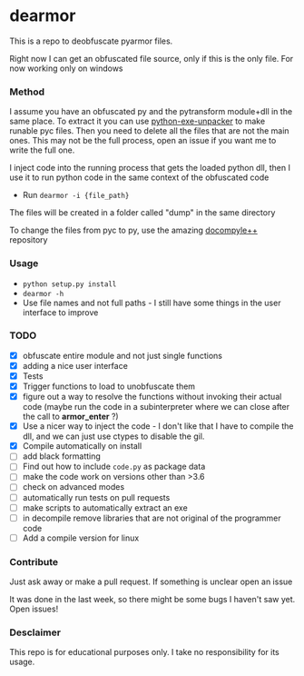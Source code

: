 # dearmor
This is a repo to deobfuscate pyarmor files.

Right now I can get an obfuscated file source, only if this is the only file.
For now working only on windows

### Method
I assume you have an obfuscated py and the pytransform module+dll in the same place. To extract it you can use [python-exe-unpacker](https://github.com/countercept/python-exe-unpacker) to make runable pyc files. Then you need to delete all the files that are not the main ones. This may not be the full process, open an issue if you want me to write the full one.

I inject code into the running process that gets the loaded python dll, then I use it to run python code in the same context of the obfuscated code

- Run `dearmor -i {file_path}`

The files will be created in a folder called "dump" in the same directory

To change the files from pyc to py, use the amazing [docompyle++](https://github.com/zrax/pycdc) repository

### Usage
* `python setup.py install`
* `dearmor -h`
* Use file names and not full paths - I still have some things in the user interface to improve

### TODO
- [X] obfuscate entire module and not just single functions
- [X] adding a nice user interface
- [X] Tests
- [X] Trigger functions to load to unobfuscate them
- [X] figure out a way to resolve the functions without invoking their actual code (maybe run the code in a subinterpreter where we can close after the call to __armor_enter__  ?)
- [X] Use a nicer way to inject the code - I don't like that I have to compile the dll, and we can just use ctypes to disable the gil.
- [X] Compile automatically on install
- [ ] add black formatting
- [ ] Find out how to include `code.py` as package data
- [ ] make the code work on versions other than >3.6
- [ ] check on advanced modes
- [ ] automatically run tests on pull requests
- [ ] make scripts to automatically extract an exe
- [ ] in decompile remove libraries that are not original of the programmer code
- [ ] Add a compile version for linux

### Contribute
Just ask away or make a pull request.
If something is unclear open an issue

It was done in the last week, so there might be some bugs I haven't saw yet. Open issues!

### Desclaimer
This repo is for educational purposes only. I take no responsibility for its usage. 